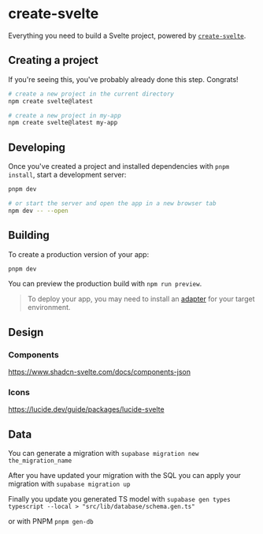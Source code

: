 # create-svelte

Everything you need to build a Svelte project, powered by [`create-svelte`](https://github.com/sveltejs/kit/tree/master/packages/create-svelte).

## Creating a project

If you're seeing this, you've probably already done this step. Congrats!

```bash
# create a new project in the current directory
npm create svelte@latest

# create a new project in my-app
npm create svelte@latest my-app
```

## Developing

Once you've created a project and installed dependencies with `pnpm install`, start a development server:

```bash
pnpm dev

# or start the server and open the app in a new browser tab
npm dev -- --open
```

## Building

To create a production version of your app:

```bash
pnpm dev
```

You can preview the production build with `npm run preview`.

> To deploy your app, you may need to install an [adapter](https://kit.svelte.dev/docs/adapters) for your target environment.

## Design

### Components
https://www.shadcn-svelte.com/docs/components-json

### Icons
https://lucide.dev/guide/packages/lucide-svelte

## Data
You can generate a migration with
`supabase migration new the_migration_name`

After you have updated your migration with the SQL you can apply your migration with
`supabase migration up`

Finally you update you generated TS model with
`supabase gen types typescript --local > "src/lib/database/schema.gen.ts"`

or with PNPM
`pnpm gen-db`